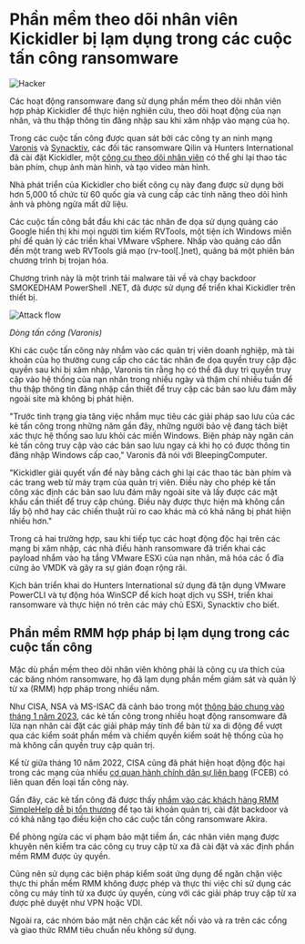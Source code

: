 # Phần mềm theo dõi nhân viên Kickidler bị lạm dụng trong các cuộc tấn công ransomware

![Hacker](https://www.bleepstatic.com/content/hl-images/2022/10/09/hacker-looking-at-screens.jpg)

Các hoạt động ransomware đang sử dụng phần mềm theo dõi nhân viên hợp pháp Kickidler để thực hiện nghiên cứu, theo dõi hoạt động của nạn nhân, và thu thập thông tin đăng nhập sau khi xâm nhập vào mạng của họ.

Trong các cuộc tấn công được quan sát bởi các công ty an ninh mạng [Varonis](https://www.varonis.com/blog/seo-poisoning#initial-access-and-persistence) và [Synacktiv](https://www.synacktiv.com/en/publications/case-study-how-hunters-international-and-friends-target-your-hypervisors), các đối tác ransomware Qilin và Hunters International đã cài đặt Kickidler, một [công cụ theo dõi nhân viên](http://www.kickidler.com/for-it/docs/grabber/) có thể ghi lại thao tác bàn phím, chụp ảnh màn hình, và tạo video màn hình.

Nhà phát triển của Kickidler cho biết công cụ này đang được sử dụng bởi hơn 5,000 tổ chức từ 60 quốc gia và cung cấp các tính năng theo dõi hình ảnh và phòng ngừa mất dữ liệu.

Các cuộc tấn công bắt đầu khi các tác nhân đe dọa sử dụng quảng cáo Google hiển thị khi mọi người tìm kiếm RVTools, một tiện ích Windows miễn phí để quản lý các triển khai VMware vSphere. Nhấp vào quảng cáo dẫn đến một trang web RVTools giả mạo (rv-tool\[.\]net), quảng bá một phiên bản chương trình bị trojan hóa.

Chương trình này là một trình tải malware tải về và chạy backdoor SMOKEDHAM PowerShell .NET, đã được sử dụng để triển khai Kickidler trên thiết bị.

![Attack flow](https://www.bleepstatic.com/images/news/u/1109292/2025/Attack-flow(1).jpg)

_Dòng tấn công (Varonis)_

Khi các cuộc tấn công này nhắm vào các quản trị viên doanh nghiệp, mà tài khoản của họ thường cung cấp cho các tác nhân đe dọa quyền truy cập đặc quyền sau khi bị xâm nhập, Varonis tin rằng họ có thể đã duy trì quyền truy cập vào hệ thống của nạn nhân trong nhiều ngày và thậm chí nhiều tuần để thu thập thông tin đăng nhập cần thiết để truy cập các bản sao lưu đám mây ngoài site mà không bị phát hiện.

"Trước tình trạng gia tăng việc nhắm mục tiêu các giải pháp sao lưu của các kẻ tấn công trong những năm gần đây, những người bảo vệ đang tách biệt xác thực hệ thống sao lưu khỏi các miền Windows. Biện pháp này ngăn cản kẻ tấn công truy cập vào các bản sao lưu ngay cả khi họ có được thông tin đăng nhập Windows cấp cao," Varonis đã nói với BleepingComputer.

"Kickidler giải quyết vấn đề này bằng cách ghi lại các thao tác bàn phím và các trang web từ máy trạm của quản trị viên. Điều này cho phép kẻ tấn công xác định các bản sao lưu đám mây ngoài site và lấy được các mật khẩu cần thiết để truy cập chúng. Điều này được thực hiện mà không cần lấy bộ nhớ hay các chiến thuật rủi ro cao khác mà có khả năng bị phát hiện nhiều hơn."

Trong cả hai trường hợp, sau khi tiếp tục các hoạt động độc hại trên các mạng bị xâm nhập, các nhà điều hành ransomware đã triển khai các payload nhắm vào hạ tầng VMware ESXi của nạn nhân, mã hóa các ổ đĩa cứng ảo VMDK và gây ra sự gián đoạn rộng rãi.

Kịch bản triển khai do Hunters International sử dụng đã tận dụng VMware PowerCLI và tự động hóa WinSCP để kích hoạt dịch vụ SSH, triển khai ransomware và thực hiện nó trên các máy chủ ESXi, Synacktiv cho biết.

## **Phần mềm RMM hợp pháp bị lạm dụng trong các cuộc tấn công**

Mặc dù phần mềm theo dõi nhân viên không phải là công cụ ưa thích của các băng nhóm ransomware, họ đã lạm dụng phần mềm giám sát và quản lý từ xa (RMM) hợp pháp trong nhiều năm.

Như CISA, NSA và MS-ISAC đã cảnh báo trong một [thông báo chung vào tháng 1 năm 2023](https://www.bleepingcomputer.com/news/security/cisa-federal-agencies-hacked-using-legitimate-remote-desktop-tools/), các kẻ tấn công trong nhiều hoạt động ransomware đã lừa nạn nhân cài đặt các giải pháp máy tính để bàn từ xa di động để vượt qua các kiểm soát phần mềm và chiếm quyền kiểm soát hệ thống của họ mà không cần quyền truy cập quản trị.

Kể từ giữa tháng 10 năm 2022, CISA cũng đã phát hiện hoạt động độc hại trong các mạng của nhiều [cơ quan hành chính dân sự liên bang](https://www.cisa.gov/agencies) (FCEB) có liên quan đến loại tấn công này.

Gần đây, các kẻ tấn công đã được thấy [nhắm vào các khách hàng RMM SimpleHelp dễ bị tổn thương](https://www.bleepingcomputer.com/news/security/hackers-exploit-simplehelp-rmm-flaws-to-deploy-sliver-malware/) để tạo tài khoản quản trị, cài đặt backdoor và có khả năng tạo điều kiện cho các cuộc tấn công ransomware Akira.

Để phòng ngừa các vi phạm bảo mật tiềm ẩn, các nhân viên mạng được khuyên nên kiểm tra các công cụ truy cập từ xa đã cài đặt và xác định phần mềm RMM được ủy quyền.

Cũng nên sử dụng các biện pháp kiểm soát ứng dụng để ngăn chặn việc thực thi phần mềm RMM không được phép và thực thi việc chỉ sử dụng các công cụ máy tính từ xa được ủy quyền, cùng với các giải pháp truy cập từ xa được phê duyệt như VPN hoặc VDI.

Ngoài ra, các nhóm bảo mật nên chặn các kết nối vào và ra trên các cổng và giao thức RMM tiêu chuẩn nếu không sử dụng.